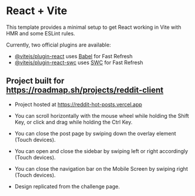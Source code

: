 # React + Vite

This template provides a minimal setup to get React working in Vite with HMR and some ESLint rules.

Currently, two official plugins are available:

- [@vitejs/plugin-react](https://github.com/vitejs/vite-plugin-react/blob/main/packages/plugin-react/README.md) uses [Babel](https://babeljs.io/) for Fast Refresh
- [@vitejs/plugin-react-swc](https://github.com/vitejs/vite-plugin-react-swc) uses [SWC](https://swc.rs/) for Fast Refresh


## Project built for https://roadmap.sh/projects/reddit-client

- Project hosted at https://reddit-hot-posts.vercel.app

- You can scroll horizontally with the mouse wheel while holding the Shift Key, or click and drag while holding the Ctrl Key.
- You can close the post page by swiping down the overlay element (Touch devices).
- You can open and close the sidebar by swiping left or right accordingly (Touch devices).
- You can close the navigation bar on the Mobile Screen by swiping right (Touch devices).
- Design replicated from the challenge page.

